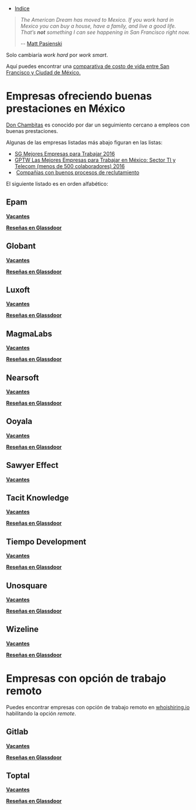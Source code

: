 * [Indice](README.md)

>_The American Dream has moved to Mexico. If you work hard in Mexico you can buy a house, have a family, and live a good life. That’s **not** something I can see happening in San Francisco right now._
> 
>-- [Matt Pasienski](https://medium.com/@MattPasienski/why-im-moving-to-mexico-3186533b9fb4)

Solo cambiaría _work hard_ por _work smart_.

Aquí puedes encontrar una [comparativa de costo de vida entre San Francisco y Ciudad de México.](https://www.numbeo.com/cost-of-living/compare_cities.jsp?country1=Mexico&country2=United+States&city1=Mexico+City&city2=San+Francisco%2C+CA)

# Empresas ofreciendo buenas prestaciones en México

[Don Chambitas](http://donchambitas.com/) es conocido por dar un seguimiento cercano a empleos con buenas prestaciones.

Algunas de las empresas listadas más abajo figuran en las listas: 
*  [SG Mejores Empresas para Trabajar 2016](https://sg.com.mx/revista/53/mejores-empresas-para-trabajar-2016)
*  [GPTW Las Mejores Empresas para Trabajar en México: Sector TI y Telecom (menos de 500 colaboradores) 2016](http://www.greatplacetowork.com.mx/bestworkplaces/a2480000007VLHK)
*  [Compañias con buenos procesos de reclutamiento](https://github.com/poteto/hiring-without-whiteboards/)

El siguiente listado es en orden alfabético:

## Epam
[**Vacantes**]( https://www.epam.com/careers/mexico)

[**Reseñas en Glassdoor**]( https://www.glassdoor.com/Reviews/EPAM-Reviews-E15544.htm)

## Globant
[**Vacantes**]( https://www.globant.com/jobs)

[**Reseñas en Glassdoor**]( https://www.glassdoor.com/Reviews/Globant-Reviews-E150678.htm)

## Luxoft
[**Vacantes**]( https://career.luxoft.com/)

[**Reseñas en Glassdoor**]( https://www.glassdoor.com/Reviews/Luxoft-Reviews-E116344.htm)

## MagmaLabs
[**Vacantes**]( http://careers.magmalabs.io/)

[**Reseñas en Glassdoor**]( https://www.glassdoor.com/Reviews/MagmaLabs-Reviews-E1082779.htm)

## Nearsoft
[**Vacantes**]( https://nearsoft.com/join-us/)

[**Reseñas en Glassdoor**]( https://www.glassdoor.com/Reviews/Nearsoft-Reviews-E391153.htm)

## Ooyala
[**Vacantes**]( http://www.ooyala.com/company/careers)

[**Reseñas en Glassdoor**]( https://www.glassdoor.com/Reviews/Ooyala-Reviews-E273720.htm)

## Sawyer Effect
[**Vacantes**]( http://www.sawyereffect.com/careers.html)

## Tacit Knowledge
[**Vacantes**](http://www.tacitknowledge.com/careers/)

[**Reseñas en Glassdoor**](https://www.glassdoor.com/Overview/Working-at-Tacit-Knowledge-EI_IE322204.11,26.htm)

## Tiempo Development
[**Vacantes**]( http://www.tiempodev.com/careers)

[**Reseñas en Glassdoor**]( https://www.glassdoor.com/Reviews/Tiempo-Development-Reviews-E772223.htm)

## Unosquare
[**Vacantes**](https://www.unosquare.com/jobs)

[**Reseñas en Glassdoor**](https://www.glassdoor.com/Reviews/Unosquare-U-S-Reviews-E461086.htm)

## Wizeline
[**Vacantes**]( https://www.wizeline.com/careers)

[**Reseñas en Glassdoor**]( https://www.glassdoor.com/Reviews/Wizeline-Reviews-E868055.htm)

# Empresas con opción de trabajo remoto

Puedes encontrar empresas con opción de trabajo remoto en [whoishiring.io](http://whoishiring.io) habilitando la opción _remote_.

## Gitlab
[**Vacantes**](https://about.gitlab.com/jobs/)

[**Reseñas en Glassdoor**](https://www.glassdoor.com/Reviews/GitLab-Reviews-E1296544.htm)

## Toptal
[**Vacantes**](https://www.toptal.com/careers)

[**Reseñas en Glassdoor**]( https://www.glassdoor.com/Reviews/Toptal-Reviews-E882070.htm)

